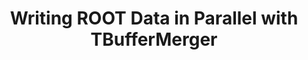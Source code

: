 ---
layout: default
title: Writing ROOT Data in Parallel with TBufferMerger
authors: Amadio Guilherme, Canal Philippe, Guiraud Enrico, Piparo Danilo
publication: EPJ Web of Conferences (Online)
year: 2019
type: IO
doi: 10.1051/epjconf/201921405037
---